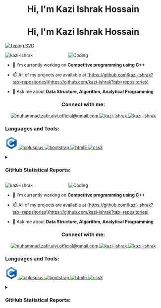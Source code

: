 <h1 align="center">Hi, I'm Kazi Ishrak Hossain</h1>

<h1 align="center">Hi, I'm Kazi Ishrak Hossain</h1>

<a href="https://git.io/typing-svg">
    <img src="https://readme-typing-svg.demolab.com?font=Consolas&weight=200&size=18&duration=3000&vCenter=true&multiline=true&random=false&width=435&height=60&lines=A+passionate+Software+Developer;from+Bangladesh" alt="Typing SVG" />
</a>

<img align="right" alt="Coding" width="300"
    src="https://miro.medium.com/v2/resize:fit:720/format:webp/0*8HVwTXeE0s4ClEVp.jpeg">

<p align="left">
    <img src="https://komarev.com/ghpvc/?username=kazi-ishrak&label=Profile%20views&color=0e75b6&style=flat"
        alt="kazi-ishrak" />
</p>

- 🔭 I'm currently working on **Competitve programming using C++**

- 📫 All of my projects are available at [https://github.com/kazi-ishrak?tab=repositories](https://github.com/kazi-ishrak?tab=repositories)

- 💬 Ask me about **Data Structure, Algorithm, Analytical Programming**

<h3 align="center">
    Connect with me:
</h3>
<p align="center">
    <a href="mailto:hossainprime@gmail.com">
        <img align="center"
        src="https://img.shields.io/badge/Gmail-lightgrey?style=flat&logo=gmail"
        alt="muhammad.zafir.alvi.official@gmail.com" height="30" width="80" />
    </a>
    <a href="https://github.com/kazi-ishrak" target="blank">
        <img align="center"
            src="https://raw.githubusercontent.com/rahuldkjain/github-profile-readme-generator/master/src/images/icons/Social/github.svg"
            alt="kazi-ishrak" height="30" width="40" />
    </a>
    <a href="https://www.linkedin.com/in/kazi-ishrak" target="blank">
        <img align="center"
            src="https://raw.githubusercontent.com/rahuldkjain/github-profile-readme-generator/master/src/images/icons/Social/linked-in-alt.svg"
            alt="kazi-ishrak" height="30" width="40" />
    </a>
</p>

<h3 align="left">
    Languages and Tools:
</h3>
<p align="left">
    <a href="https://www.cprogramming.com/" target="_blank" rel="noreferrer">
        <img src="https://raw.githubusercontent.com/devicons/devicon/master/icons/c/c-original.svg" alt="c" width="40"
            height="40" />
    </a>
    <a href="https://www.w3schools.com/cpp" target="_blank" rel="noreferrer">
        <img src="https://cdn.jsdelivr.net/gh/devicons/devicon/icons/cplusplus/cplusplus-original.svg"
            alt="cplusplus" width="40" height="40" />
    </a>
        <a href="https://getbootstrap.com/" target="_blank" rel="noreferrer">
        <img src="https://cdn.jsdelivr.net/gh/devicons/devicon/icons/bootstrap/bootstrap-original.svg"
            alt="bootstrap" width="40" height="40" />
    </a>
    <a href="https://www.w3.org/html/" target="_blank" rel="noreferrer">
        <img src="https://cdn.jsdelivr.net/gh/devicons/devicon/icons/html5/html5-original.svg"
            alt="html5" width="40" height="40" />
    </a>
    <a href="https://www.w3schools.com/css/" target="_blank" rel="noreferrer">
        <img src="https://cdn.jsdelivr.net/gh/devicons/devicon/icons/css3/css3-original.svg"
            alt="css3" width="40" height="40" />
    </a>
</p>

<details>
    <summary>
        <strong>
            <h3>
                GitHub Statistical Reports:
            </h3>
        </strong>
    </summary>
    <br>
    <table border="0">
        <tr>
            <td colspan="2" align="center">
                <img align="center"
                    src="https://github-readme-stats.vercel.app/api/top-langs?username=kazi-ishrak&show_icons=true&locale=en&layout=compact&theme=dark"
                    alt="kazi-ishrak" />
            </td>
        </tr>
        <tr>
            <td>
                <img align="center"
                    src="https://github-readme-stats.vercel.app/api?username=kazi-ishrak&show_icons=true&locale=en&hide=contribs,prs&theme=tokyonight"
                    alt="kazi-ishrak" />
            </td>
            <td>
                <img align="center" 
                    src="https://github-readme-streak-stats.herokuapp.com/?user=kazi-ishrak&theme=merko"
                    alt="kazi-ishrak" />
            </td>
        </tr>
    </table>
</details>

<img align="right" alt="Coding" width="300"
    src="https://miro.medium.com/v2/resize:fit:720/format:webp/0*8HVwTXeE0s4ClEVp.jpeg">

<p align="left">
    <img src="https://komarev.com/ghpvc/?username=kazi-ishrak&label=Profile%20views&color=0e75b6&style=flat"
        alt="kazi-ishrak" />
</p>

- 🔭 I'm currently working on **Competitve programming using C++**

- 📫 All of my projects are available at [https://github.com/kazi-ishrak?tab=repositories](https://github.com/kazi-ishrak?tab=repositories)

- 💬 Ask me about **Data Structure, Algorithm, Analytical Programming**

<h3 align="center">
    Connect with me:
</h3>
<p align="center">
    <a href="mailto:hossainprime@gmail.com">
        <img align="center"
        src="https://img.shields.io/badge/Gmail-lightgrey?style=flat&logo=gmail"
        alt="muhammad.zafir.alvi.official@gmail.com" height="30" width="80" />
    </a>
    <a href="https://github.com/kazi-ishrak" target="blank">
        <img align="center"
            src="https://raw.githubusercontent.com/rahuldkjain/github-profile-readme-generator/master/src/images/icons/Social/github.svg"
            alt="kazi-ishrak" height="30" width="40" />
    </a>
    <a href="https://www.linkedin.com/in/kazi-ishrak" target="blank">
        <img align="center"
            src="https://raw.githubusercontent.com/rahuldkjain/github-profile-readme-generator/master/src/images/icons/Social/linked-in-alt.svg"
            alt="kazi-ishrak" height="30" width="40" />
    </a>
</p>

<h3 align="left">
    Languages and Tools:
</h3>
<p align="left">
    <a href="https://www.cprogramming.com/" target="_blank" rel="noreferrer">
        <img src="https://raw.githubusercontent.com/devicons/devicon/master/icons/c/c-original.svg" alt="c" width="40"
            height="40" />
    </a>
    <a href="https://www.w3schools.com/cpp" target="_blank" rel="noreferrer">
        <img src="https://cdn.jsdelivr.net/gh/devicons/devicon/icons/cplusplus/cplusplus-original.svg"
            alt="cplusplus" width="40" height="40" />
    </a>
        <a href="https://getbootstrap.com/" target="_blank" rel="noreferrer">
        <img src="https://cdn.jsdelivr.net/gh/devicons/devicon/icons/bootstrap/bootstrap-original.svg"
            alt="bootstrap" width="40" height="40" />
    </a>
    <a href="https://www.w3.org/html/" target="_blank" rel="noreferrer">
        <img src="https://cdn.jsdelivr.net/gh/devicons/devicon/icons/html5/html5-original.svg"
            alt="html5" width="40" height="40" />
    </a>
    <a href="https://www.w3schools.com/css/" target="_blank" rel="noreferrer">
        <img src="https://cdn.jsdelivr.net/gh/devicons/devicon/icons/css3/css3-original.svg"
            alt="css3" width="40" height="40" />
    </a>
</p>

<details>
    <summary>
        <strong>
            <h3>
                GitHub Statistical Reports:
            </h3>
        </strong>
    </summary>
    <br>
    <table border="0">
        <tr>
            <td colspan="2" align="center">
                <img align="center"
                    src="https://github-readme-stats.vercel.app/api/top-langs?username=kazi-ishrak&show_icons=true&locale=en&layout=compact&theme=dark"
                    alt="kazi-ishrak" />
            </td>
        </tr>
        <tr>
            <td>
                <img align="center"
                    src="https://github-readme-stats.vercel.app/api?username=kazi-ishrak&show_icons=true&locale=en&hide=contribs,prs&theme=tokyonight"
                    alt="kazi-ishrak" />
            </td>
            <td>
                <img align="center" 
                    src="https://github-readme-streak-stats.herokuapp.com/?user=kazi-ishrak&theme=merko"
                    alt="kazi-ishrak" />
            </td>
        </tr>
    </table>
</details>
